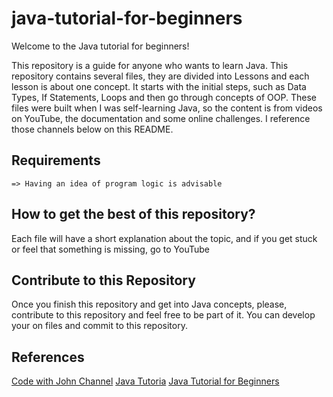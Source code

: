 # java-tutorial-for-beginners

Welcome to the Java tutorial for beginners!

This repository is a guide for anyone who wants to learn Java. This repository contains several files, they are divided into Lessons and  each lesson is about one concept. It starts with the initial steps, such as Data Types, If Statements, Loops and then go through concepts of OOP.
These files were built when I was self-learning Java, so the content is from videos on YouTube, the documentation and some online challenges.
I reference those channels below on this README. 

## Requirements
    => Having an idea of program logic is advisable

## How to get the best of this repository?

Each file will have a short explanation about the topic, and if you get stuck or feel that something is missing, go to YouTube 

## Contribute to this Repository

Once you finish this repository and get into Java concepts, please, contribute to this repository and feel free to be part of it. You can develop your on files and commit to this repository.

## References

[Code with John Channel](https://www.youtube.com/@CodingWithJohn)
[Java Tutoria](https://www.youtube.com/watch?v=xk4_1vDrzzo&t=14267s)
[Java Tutorial for Beginners](https://www.youtube.com/watch?v=A74TOX803D0)